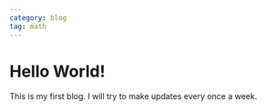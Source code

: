 ```yaml
---
category: blog
tag: math
---
```


# Hello World!
This is my first blog. I will try to make updates every once a week.
